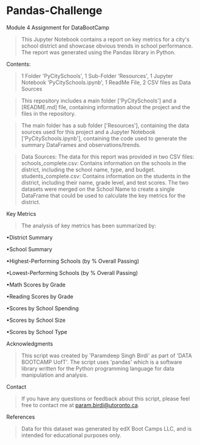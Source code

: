 # Pandas-Challenge
Module 4 Assignment for DataBootCamp
>This Jupyter Notebook contains a report on key metrics for a city's school district and showcase obvious trends in school performance. The report was generated using the Pandas library in Python.

Contents: 

>1 Folder 'PyCitySchools', 1 Sub-Folder 'Resources', 1 Jupyter Notebook 'PyCitySchools.ipynb', 1 ReadMe File, 2 CSV files as Data Sources

>This repository includes a main folder ['PyCitySchools'] and a [README.md] file, containing information about the project and the files in the repository.

>The main folder has a sub folder ['Resources'], containing the data sources used for this project and a Jupyter Notebook ['PyCitySchools.ipynb'], containing the code used to generate the summary DataFrames and observations/trends.

>Data Sources: 
>The data for this report was provided in two CSV files:
>schools_complete.csv: Contains information on the schools in the district, including the school name, type, and budget.
>students_complete.csv: Contains information on the students in the district, including their name, grade level, and test scores.
>The two datasets were merged on the School Name to create a single DataFrame that could be used to calculate the key metrics for the district.

Key Metrics
>The analysis of key metrics has been summarized by:

•District Summary

•School Summary

•Highest-Performing Schools (by % Overall Passing)

•Lowest-Performing Schools (by % Overall Passing)

•Math Scores by Grade

•Reading Scores by Grade

•Scores by School Spending

•Scores by School Size

•Scores by School Type

Acknowledgments

>This script was created by 'Paramdeep Singh Birdi' as part of 'DATA BOOTCAMP UofT'. The script uses 'pandas' which is a software library written for the Python programming language for data manipulation and analysis.

Contact

>If you have any questions or feedback about this script, please feel free to contact me at param.birdi@utoronto.ca.

References

>Data for this dataset was generated by edX Boot Camps LLC, and is intended for educational purposes only.

